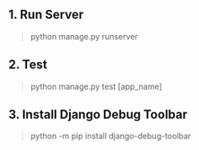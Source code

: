 ## 1. Run Server
> python manage.py runserver

## 2. Test
> python manage.py test [app_name]

## 3. Install Django Debug Toolbar
> python -m pip install django-debug-toolbar
